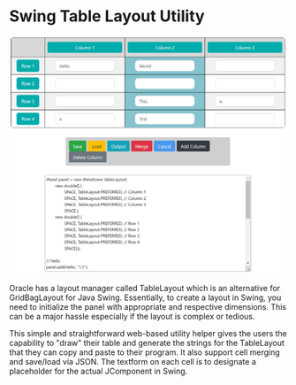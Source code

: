 # Swing Table Layout Utility

![alt text](screenshot.png)

Oracle has a layout manager called TableLayout which is an alternative for GridBagLayout for Java Swing. Essentially, to create a layout in Swing, you need to initialize the panel with appropriate and respective dimensions. This can be a major hassle especially if the layout is complex or tedious.

This simple and straightforward web-based utility helper gives the users the capability to "draw" their table and generate the strings for the TableLayout that they can copy and paste to their program. It also support cell merging and save/load via JSON. The textform on each cell is to designate a placeholder for the actual JComponent in Swing.